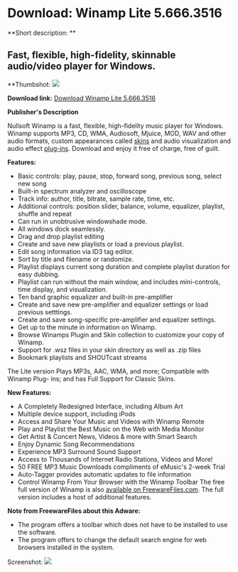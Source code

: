# Download: Winamp Lite 5.666.3516

**Short description: **

## Fast, flexible, high-fidelity, skinnable audio/video player for Windows.

  
**Thumbshot: ![](http://www.freewarefiles.com/screenshot/winamp553_md.gif)   
  
**Download link:** [Download Winamp Lite 5.666.3516](http://freewares.boysofts.com/Winamp-Lite_program_30579.html)  
  

**Publisher's Description**  
  

Nullsoft Winamp is a fast, flexible, high-fidelity music player for Windows.
Winamp supports MP3, CD, WMA, Audiosoft, Mjuice, MOD, WAV and other audio
formats, custom appearances called
[skins](%5C%22http://www.winamp.com/skins/%5C%22) and audio visualization and
audio effect [plug-ins](%5C%22http://www.winamp.com/plugins/%5C%22). Download
and enjoy it free of charge, free of guilt.

**Features:**

  * Basic controls: play, pause, stop, forward song, previous song, select new song 
  * Built-in spectrum analyzer and oscilloscope 
  * Track info: author, title, bitrate, sample rate, time, etc. 
  * Additional controls: position slider, balance, volume, equalizer, playlist, shuffle and repeat 
  * Can run in unobtrusive windowshade mode. 
  * All windows dock seamlessly. 
  * Drag and drop playlist editing 
  * Create and save new playlists or load a previous playlist. 
  * Edit song information via ID3 tag editor. 
  * Sort by title and filename or randomize. 
  * Playlist displays current song duration and complete playlist duration for easy dubbing. 
  * Playlist can run without the main window, and includes mini-controls, time display, and visualization. 
  * Ten band graphic equalizer and built-in pre-amplifier 
  * Create and save new pre-amplifier and equalizer settings or load previous setttings. 
  * Create and save song-specific pre-amplifier and equalizer settings. 
  * Get up to the minute in information on Winamp. 
  * Browse Winamps Plugin and Skin collection to customize your copy of Winamp. 
  * Support for .wsz files in your skin directory as well as .zip files 
  * Bookmark playlists and SHOUTcast streams

The Lite version Plays MP3s, AAC, WMA, and more; Compatible with Winamp Plug-
ins; and has Full Support for Classic Skins.

**New Features:**

  * A Completely Redesigned Interface, including Album Art 
  * Multiple device support, including iPods 
  * Access and Share Your Music and Videos with Winamp Remote 
  * Play and Playlist the Best Music on the Web with Media Monitor 
  * Get Artist & Concert News, Videos & more with Smart Search 
  * Enjoy Dynamic Song Recommendations 
  * Experience MP3 Surround Sound Support 
  * Access to Thousands of Internet Radio Stations, Videos and More! 
  * 50 FREE MP3 Music Downloads compliments of eMusic's 2-week Trial 
  * Auto-Tagger provides automatic updates to file information 
  * Control Winamp From Your Browser with the Winamp Toolbar 
The free full version of Winamp is also [available on
FreewareFiles.com](http://www.freewarefiles.com/Winamp-Full_program_459.html).
The full version includes a host of additional features.

**Note from FreewareFiles about this Adware:**

  * The program offers a toolbar which does not have to be installed to use the software. 
  * The program offers to change the default search engine for web browsers installed in the system. 

  
  
Screenshot: ![](http://www.freewarefiles.com/screenshot/winamp553.gif)

